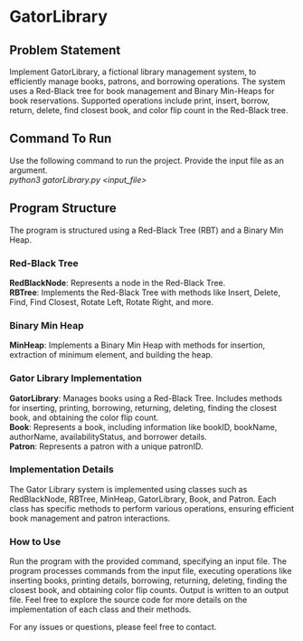 # GatorLibrary

## Problem Statement  
Implement GatorLibrary, a fictional library management system, to efficiently manage books, patrons, and borrowing operations. The system uses a Red-Black tree for book management and Binary Min-Heaps for book reservations. Supported operations include print, insert, borrow, return, delete, find closest book, and color flip count in the Red-Black tree.

## Command To Run 
Use the following command to run the project. Provide the input file as an argument.  
_python3 gatorLibrary.py <input_file>_

## Program Structure
The program is structured using a Red-Black Tree (RBT) and a Binary Min Heap.

### Red-Black Tree    
**RedBlackNode**: Represents a node in the Red-Black Tree.  
**RBTree**: Implements the Red-Black Tree with methods like Insert, Delete, Find, Find Closest, Rotate Left, Rotate Right, and more.

### Binary Min Heap 
**MinHeap**: Implements a Binary Min Heap with methods for insertion, extraction of minimum element, and building the heap.

### Gator Library Implementation
**GatorLibrary**: Manages books using a Red-Black Tree. Includes methods for inserting, printing, borrowing, returning, deleting, finding the closest book, and obtaining the color flip count.  
**Book**: Represents a book, including information like bookID, bookName, authorName, availabilityStatus, and borrower details.  
**Patron**: Represents a patron with a unique patronID.


### Implementation Details  
The Gator Library system is implemented using classes such as RedBlackNode, RBTree, MinHeap, GatorLibrary, Book, and Patron. Each class has specific methods to perform various operations, ensuring efficient book management and patron interactions.

### How to Use
Run the program with the provided command, specifying an input file.
The program processes commands from the input file, executing operations like inserting books, printing details, borrowing, returning, deleting, finding the closest book, and obtaining color flip counts.
Output is written to an output file.
Feel free to explore the source code for more details on the implementation of each class and their methods.

For any issues or questions, please feel free to contact.






